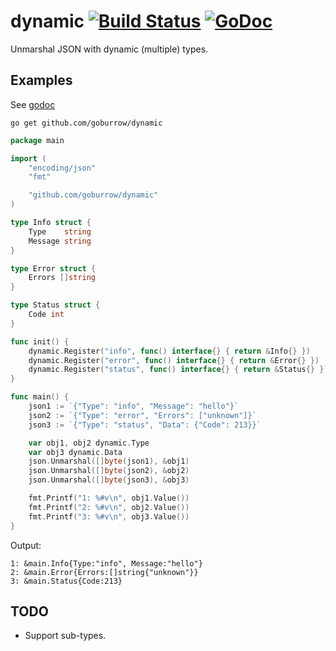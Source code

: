# dynamic [![Build Status](https://travis-ci.org/goburrow/dynamic.svg?branch=master)](https://travis-ci.org/goburrow/dynamic) [![GoDoc](https://godoc.org/github.com/goburrow/dynamic?status.svg)](https://godoc.org/github.com/goburrow/dynamic)

Unmarshal JSON with dynamic (multiple) types.

## Examples
See [godoc](https://godoc.org/github.com/goburrow/dynamic#pkg-examples)

```
go get github.com/goburrow/dynamic
```
```go
package main

import (
	"encoding/json"
	"fmt"

	"github.com/goburrow/dynamic"
)

type Info struct {
	Type    string
	Message string
}

type Error struct {
	Errors []string
}

type Status struct {
	Code int
}

func init() {
	dynamic.Register("info", func() interface{} { return &Info{} })
	dynamic.Register("error", func() interface{} { return &Error{} })
	dynamic.Register("status", func() interface{} { return &Status{} })
}

func main() {
	json1 := `{"Type": "info", "Message": "hello"}`
	json2 := `{"Type": "error", "Errors": ["unknown"]}`
	json3 := `{"Type": "status", "Data": {"Code": 213}}`

	var obj1, obj2 dynamic.Type
	var obj3 dynamic.Data
	json.Unmarshal([]byte(json1), &obj1)
	json.Unmarshal([]byte(json2), &obj2)
	json.Unmarshal([]byte(json3), &obj3)

	fmt.Printf("1: %#v\n", obj1.Value())
	fmt.Printf("2: %#v\n", obj2.Value())
	fmt.Printf("3: %#v\n", obj3.Value())
}
```
Output:
```
1: &main.Info{Type:"info", Message:"hello"}
2: &main.Error{Errors:[]string{"unknown"}}
3: &main.Status{Code:213}
```

## TODO
- Support sub-types.
